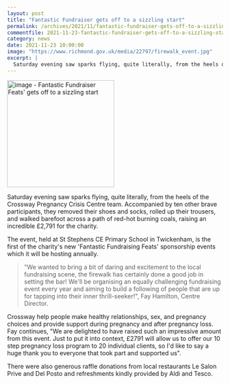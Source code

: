 ```yaml
---
layout: post
title: "Fantastic Fundraiser gets off to a sizzling start"
permalink: /archives/2021/11/fantastic-fundraiser-gets-off-to-a-sizzling-start.html
commentfile: 2021-11-23-fantastic-fundraiser-gets-off-to-a-sizzling-start
category: news
date: 2021-11-23 10:00:00
image: "https://www.richmond.gov.uk/media/22797/firewalk_event.jpg"
excerpt: |
  Saturday evening saw sparks flying, quite literally, from the heels of the Crossway Pregnancy Crisis Centre team. Accompanied by ten other brave participants, they removed their shoes and socks, rolled up their trousers, and walked barefoot across a path of red-hot burning coals, raising an incredible &pound;2,791 for the charity.
---
```


<img src="https://www.richmond.gov.uk/media/22797/firewalk_event.jpg" alt="image - Fantastic Fundraiser Feats' gets off to a sizzling start" width="250" class="photo right"  >

Saturday evening saw sparks flying, quite literally, from the heels of the Crossway Pregnancy Crisis Centre team. Accompanied by ten other brave participants, they removed their shoes and socks, rolled up their trousers, and walked barefoot across a path of red-hot burning coals, raising an incredible &pound;2,791 for the charity.

The event, held at St Stephens CE Primary School in Twickenham, is the first of the charity's new 'Fantastic Fundraising Feats' sponsorship events which it will be hosting annually.

> "We wanted to bring a bit of daring and excitement to the local fundraising scene, the firewalk has certainly done a good job in setting the bar! We'll be organising an equally challenging fundraising event every year and aiming to build a following of people that are up for tapping into their inner thrill-seeker!", Fay Hamilton, Centre Director.

Crossway help people make healthy relationships, sex, and pregnancy choices and provide support during pregnancy and after pregnancy loss. Fay continues, "We are delighted to have raised such an impressive amount from this event. Just to put it into context, &pound;2791 will allow us to offer our 10 step pregnancy loss program to 20 individual clients, so I'd like to say a huge thank you to everyone that took part and supported us".

There were also generous raffle donations from local restaurants Le Salon Prive and Del Posto and refreshments kindly provided by Aldi and Tesco.
